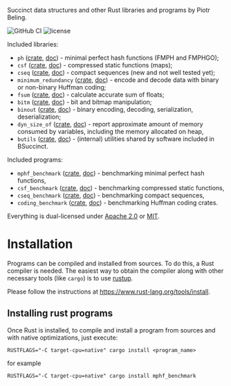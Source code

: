 Succinct data structures and other Rust libraries and programs by Piotr Beling.

![GitHub CI](https://github.com/beling/bsuccinct-rs/actions/workflows/rust.yml/badge.svg)
![license](https://img.shields.io/crates/l/sux)

Included libraries:
- `ph` ([crate](https://crates.io/crates/ph), [doc](https://docs.rs/ph)) - minimal perfect hash functions (FMPH and FMPHGO);
- `csf` ([crate](https://crates.io/crates/csf), [doc](https://docs.rs/csf)) - compressed static functions (maps);
- `cseq` ([crate](https://crates.io/crates/cseq), [doc](https://docs.rs/cseq)) - compact sequences (new and not well tested yet);
- `minimum_redundancy` ([crate](https://crates.io/crates/minimum_redundancy), [doc](https://docs.rs/minimum_redundancy)) - encode and decode data with binary or non-binary Huffman coding;
- `fsum` ([crate](https://crates.io/crates/fsum), [doc](https://docs.rs/fsum)) - calculate accurate sum of floats;
- `bitm` ([crate](https://crates.io/crates/bitm), [doc](https://docs.rs/bitm)) - bit and bitmap manipulation;
- `binout` ([crate](https://crates.io/crates/binout), [doc](https://docs.rs/binout)) - binary encoding, decoding, serialization, deserialization;
- `dyn_size_of` ([crate](https://crates.io/crates/dyn_size_of), [doc](https://docs.rs/dyn_size_of)) - report approximate amount of memory consumed by variables, including the memory allocated on heap,
- `butils` ([crate](https://crates.io/crates/butils), [doc](https://docs.rs/butils)) - (internal) utilities shared by software included in BSuccinct.

Included programs:
- `mphf_benchmark` ([crate](https://crates.io/crates/mphf_benchmark), [doc](https://docs.rs/mphf_benchmark)) - benchmarking minimal perfect hash functions,
- `csf_benchmark` ([crate](https://crates.io/crates/csf_benchmark), [doc](https://docs.rs/csf_benchmark)) - benchmarking compressed static functions,
- `cseq_benchmark` ([crate](https://crates.io/crates/cseq_benchmark), [doc](https://docs.rs/cseq_benchmark)) - benchmarking compact sequences,
- `coding_benchmark` ([crate](https://crates.io/crates/coding_benchmark), [doc](https://docs.rs/coding_benchmark)) - benchmarking Huffman coding crates.

Everything is dual-licensed under [Apache 2.0](LICENSE-APACHE) or [MIT](LICENSE-MIT).

# Installation
Programs can be compiled and installed from sources. To do this, a Rust compiler is needed.
The easiest way to obtain the compiler along with other necessary tools (like `cargo`) is
to use [rustup](https://www.rust-lang.org/tools/install).

Please follow the instructions at https://www.rust-lang.org/tools/install.

## Installing rust programs
Once Rust is installed, to compile and install a program from sources and with native optimizations, just execute:

```RUSTFLAGS="-C target-cpu=native" cargo install <program_name>```

for example

```RUSTFLAGS="-C target-cpu=native" cargo install mphf_benchmark```
